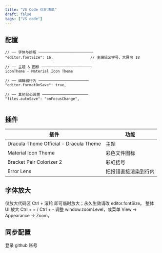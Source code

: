 ```yaml
---
title: "VS Code 优化清单"
draft: false
tags: ["VS code"]
---
```


## 配置

```
// ── 字体与排版 ─────────────────────────
"editor.fontSize": 16,                 // 主编辑区字号，大屏可 18

// ── 主题 & 图标 ───────────────────────
iconTheme - Material Icon Theme

// ── 编辑器行为 ───────────────────────
"editor.formatOnSave": true,

// ── 其他贴心设置 ─────────────────────
"files.autoSave": "onFocusChange",


```

## 插件

| 插件                                   | 功能                 |
| -------------------------------------- | -------------------- |
| Dracula Theme Official - Dracula Theme | 主题                 |
| Material Icon Theme                    | 彩色文件图标         |
| Bracket Pair Colorizer 2               | 彩虹括号             |
| Error Lens                             | 把报错直接渲染到行内 |

## 字体放大

仅放大代码区
Ctrl + 滚轮 即可临时放大；永久生效请改 editor.fontSize。
整体 UI 放大
Ctrl + = / Ctrl + - 调整 window.zoomLevel，或菜单 View → Appearance → Zoom。

## 同步配置

登录 github 账号
